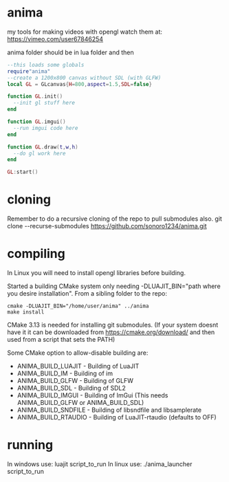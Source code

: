 # anima
my tools for making videos with opengl
watch them at:
https://vimeo.com/user67846254

anima folder should be in lua folder and then

```lua
--this loads some globals
require"anima"
--create a 1200x800 canvas without SDL (with GLFW)
local GL = GLcanvas{H=800,aspect=1.5,SDL=false}

function GL.init()
  --init gl stuff here
end

function GL.imgui()
  --run imgui code here
end

function GL.draw(t,w,h)
  --do gl work here
end

GL:start()
```

# cloning

Remember to do a recursive cloning of the repo to pull submodules also.
    git clone --recurse-submodules https://github.com/sonoro1234/anima.git

# compiling

In Linux you will need to install opengl libraries before building.

Started a building CMake system only needing -DLUAJIT_BIN="path where you desire installation".
From a sibling folder to the repo:

    cmake -DLUAJIT_BIN="/home/user/anima" ../anima
    make install

CMake 3.13 is needed for installing git submodules. (If your system doesnt have it it can be downloaded from https://cmake.org/download/ and then used from a script that sets the PATH)

Some CMake option to allow-disable building are:

* ANIMA_BUILD_LUAJIT - Building of LuaJIT
* ANIMA_BUILD_IM - Building of im
* ANIMA_BUILD_GLFW - Building of GLFW
* ANIMA_BUILD_SDL - Building of SDL2
* ANIMA_BUILD_IMGUI - Building of ImGui (This needs ANIMA_BUILD_GLFW or ANIMA_BUILD_SDL)
* ANIMA_BUILD_SNDFILE - Building of libsndfile and libsamplerate
* ANIMA_BUILD_RTAUDIO - Building of LuaJIT-rtaudio (defaults to OFF)

# running

In windows use:
    luajit script_to_run
In linux use:
    ./anima_launcher script_to_run
